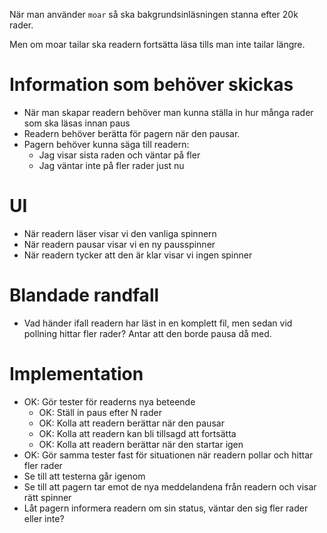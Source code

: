 När man använder `moar` så ska bakgrundsinläsningen stanna efter 20k rader.

Men om moar tailar ska readern fortsätta läsa tills man inte tailar längre.

# Information som behöver skickas

- När man skapar readern behöver man kunna ställa in hur många rader som ska
  läsas innan paus
- Readern behöver berätta för pagern när den pausar.
- Pagern behöver kunna säga till readern:
  - Jag visar sista raden och väntar på fler
  - Jag väntar inte på fler rader just nu

# UI

- När readern läser visar vi den vanliga spinnern
- När readern pausar visar vi en ny pausspinner
- När readern tycker att den är klar visar vi ingen spinner

# Blandade randfall

- Vad händer ifall readern har läst in en komplett fil, men sedan vid pollning
  hittar fler rader? Antar att den borde pausa då med.

# Implementation

- OK: Gör tester för readerns nya beteende
  - OK: Ställ in paus efter N rader
  - OK: Kolla att readern berättar när den pausar
  - OK: Kolla att readern kan bli tillsagd att fortsätta
  - OK: Kolla att readern berättar när den startar igen
- OK: Gör samma tester fast för situationen när readern pollar och hittar fler rader
- Se till att testerna går igenom
- Se till att pagern tar emot de nya meddelandena från readern och visar rätt
  spinner
- Låt pagern informera readern om sin status, väntar den sig fler rader eller
  inte?
